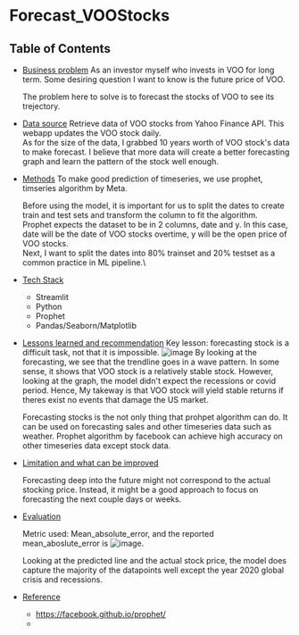 # Forecast_VOOStocks


## Table of Contents

  - [Business problem](#business-problem)
    As an investor myself who invests in VOO for long term. Some desiring question I want to know is the future price of VOO.
    
    The problem here to solve is to forecast the stocks of VOO to see its trejectory.
    
  - [Data source](#data-source)
    Retrieve data of VOO stocks from Yahoo Finance API. This webapp updates the VOO stock daily.\
    As for the size of the data, I grabbed 10 years worth of VOO stock's data to make forecast. I believe that more data will create a better forecasting graph and learn the pattern of the stock well enough.
    
  - [Methods](#methods)
    To make good prediction of timeseries, we use prophet, timseries algorithm by Meta.

    Before using the model, it is important for us to split the dates to create train and test sets and transform the column to fit the algorithm.\
    Prophet expects the dataset to be in 2 columns, date and y. In this case, date will be the date of VOO stocks overtime, y will be the open price of VOO stocks.\
    Next, I want to split the dates into 80% trainset and 20% testset as a common practice in ML pipeline.\
    
  - [Tech Stack](#tech-stack)

    - Streamlit
    - Python
    - Prophet
    - Pandas/Seaborn/Matplotlib
      
  - [Lessons learned and recommendation](#lessons-learned-and-recommendation)
    Key lesson: forecasting stock is a difficult task, not that it is impossible.
    ![image](https://github.com/weibb123/Forecast_VOOStocks/assets/84426364/7c8fadef-9e71-4fa7-a1f6-ca209e82ab0e)
    By looking at the forecasting, we see that the trendline goes in a wave pattern. In some sense, it shows that VOO stock is a relatively stable stock. However, looking at the graph, the model didn't expect the recessions or covid period. Hence, My takeway is that VOO stock will yield stable returns if theres exist no events that damage the US market.

    Forecasting stocks is the not only thing that prohpet algorithm can do. It can be used on forecasting sales and other timeseries data such as weather. Prophet algorithm by facebook can achieve high accuracy on other timeseries data except stock data.

  - [Limitation and what can be improved](#limitation-and-what-can-be-improved)

    Forecasting deep into the future might not correspond to the actual stocking price. Instead, it might be a good approach to focus on forecasting the next couple days or weeks.

    
  - [Evaluation](#Evaluation)

    Metric used: Mean_absolute_error, and the reported mean_aboslute_error is ![image](https://github.com/weibb123/Forecast_VOOStocks/assets/84426364/d58a769b-1d1a-4d7e-8f2d-304d7dc22e80).

    Looking at the predicted line and the actual stock price, the model does capture the majority of the datapoints well except the year 2020 global crisis and recessions.

  - [Reference](#reference)

    - https://facebook.github.io/prophet/
    - 
